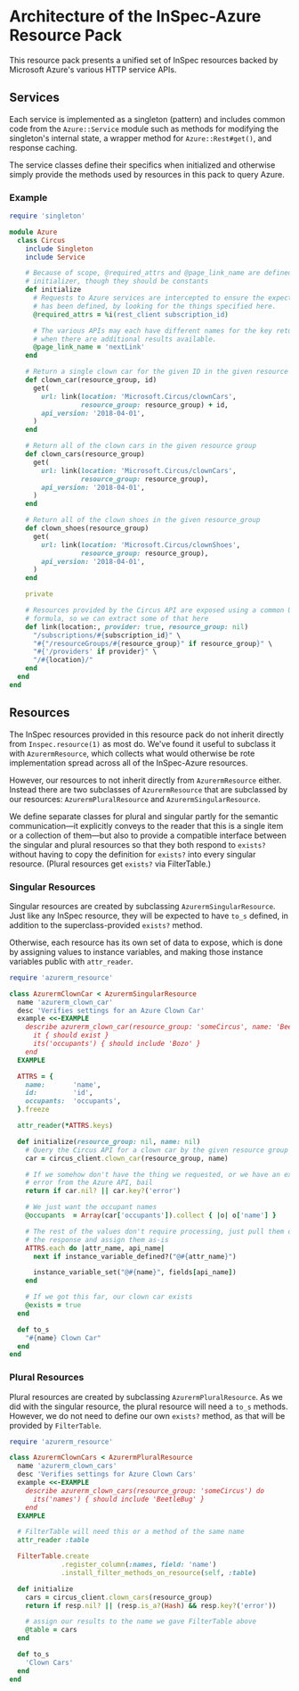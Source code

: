 # Architecture of the InSpec-Azure Resource Pack

This resource pack presents a unified set of InSpec resources backed by
Microsoft Azure's various HTTP service APIs.

## Services

Each service is implemented as a singleton (pattern) and includes common code
from the `Azure::Service` module such as methods for modifying the singleton's
internal state, a wrapper method for `Azure::Rest#get()`, and response caching.

The service classes define their specifics when initialized and otherwise
simply provide the methods used by resources in this pack to query Azure.

### Example

```ruby
require 'singleton'

module Azure
  class Circus
    include Singleton
    include Service

    # Because of scope, @required_attrs and @page_link_name are defined in the
    # initializer, though they should be constants
    def initialize
      # Requests to Azure services are intercepted to ensure the expected state
      # has been defined, by looking for the things specified here.
      @required_attrs = %i(rest_client subscription_id)

      # The various APIs may each have different names for the key returned
      # when there are additional results available.
      @page_link_name = 'nextLink'
    end

    # Return a single clown car for the given ID in the given resource group
    def clown_car(resource_group, id)
      get(
        url: link(location: 'Microsoft.Circus/clownCars',
                  resource_group: resource_group) + id,
        api_version: '2018-04-01',
      )
    end

    # Return all of the clown cars in the given resource group
    def clown_cars(resource_group)
      get(
        url: link(location: 'Microsoft.Circus/clownCars',
                  resource_group: resource_group),
        api_version: '2018-04-01',
      )
    end

    # Return all of the clown shoes in the given resource_group
    def clown_shoes(resource_group)
      get(
        url: link(location: 'Microsoft.Circus/clownShoes',
                  resource_group: resource_group),
        api_version: '2018-04-01',
      )
    end

    private

    # Resources provided by the Circus API are exposed using a common URL
    # formula, so we can extract some of that here
    def link(location:, provider: true, resource_group: nil)
      "/subscriptions/#{subscription_id}" \
      "#{"/resourceGroups/#{resource_group}" if resource_group}" \
      "#{'/providers' if provider}" \
      "/#{location}/"
    end
  end
end
```

## Resources

The InSpec resources provided in this resource pack do not inherit directly
from `Inspec.resource(1)` as most do. We've found it useful to subclass it with
`AzurermResource`, which collects what would otherwise be rote implementation
spread across all of the InSpec-Azure resources.

However, our resources to not inherit directly from `AzurermResource` either.
Instead there are two subclasses of `AzurermResource` that are subclassed by
our resources: `AzurermPluralResource` and `AzurermSingularResource`.

We define separate classes for plural and singular partly for the semantic
communication—it explicitly conveys to the reader that this is a single item or
a collection of them—but also to provide a compatible interface between the
singular and plural resources so that they both respond to `exists?` without
having to copy the definition for `exists?` into every singular resource.
(Plural resources get `exists?` via FilterTable.)

### Singular Resources

Singular resources are created by subclassing `AzurermSingularResource`. Just
like any InSpec resource, they will be expected to have `to_s` defined, in
addition to the superclass-provided `exists?` method.

Otherwise, each resource has its own set of data to expose, which is done by
assigning values to instance variables, and making those instance variables
public with `attr_reader`.

```ruby
require 'azurerm_resource'

class AzurermClownCar < AzurermSingularResource
  name 'azurerm_clown_car'
  desc 'Verifies settings for an Azure Clown Car'
  example <<-EXAMPLE
    describe azurerm_clown_car(resource_group: 'someCircus', name: 'BeetleBug') do
      it { should exist }
      its('occupants') { should include 'Bozo' }
    end
  EXAMPLE

  ATTRS = {
    name:       'name',
    id:         'id',
    occupants:  'occupants',
  }.freeze

  attr_reader(*ATTRS.keys)

  def initialize(resource_group: nil, name: nil)
    # Query the Circus API for a clown car by the given resource group and name
    car = circus_client.clown_car(resource_group, name)

    # If we somehow don't have the thing we requested, or we have an explicit
    # error from the Azure API, bail
    return if car.nil? || car.key?('error')

    # We just want the occupant names
    @occupants  = Array(car['occupants']).collect { |o| o['name'] }

    # The rest of the values don't require processing, just pull them out of
    # the response and assign them as-is
    ATTRS.each do |attr_name, api_name|
      next if instance_variable_defined?("@#{attr_name}")

      instance_variable_set("@#{name}", fields[api_name])
    end

    # If we got this far, our clown car exists
    @exists = true
  end

  def to_s
    "#{name} Clown Car"
  end
end
```

### Plural Resources

Plural resources are created by subclassing `AzurermPluralResource`. As we did
with the singular resource, the plural resource will need a `to_s` methods. However, we do not need to define our own `exists?` method, as that will be provided by `FilterTable`.

```ruby
require 'azurerm_resource'

class AzurermClownCars < AzurermPluralResource
  name 'azurerm_clown_cars'
  desc 'Verifies settings for Azure Clown Cars'
  example <<-EXAMPLE
    describe azurerm_clown_cars(resource_group: 'someCircus') do
      its('names') { should include 'BeetleBug' }
    end
  EXAMPLE

  # FilterTable will need this or a method of the same name
  attr_reader :table

  FilterTable.create
             .register_column(:names, field: 'name')
             .install_filter_methods_on_resource(self, :table)

  def initialize
    cars = circus_client.clown_cars(resource_group)
    return if resp.nil? || (resp.is_a?(Hash) && resp.key?('error'))

    # assign our results to the name we gave FilterTable above
    @table = cars
  end

  def to_s
    'Clown Cars'
  end
end
```
